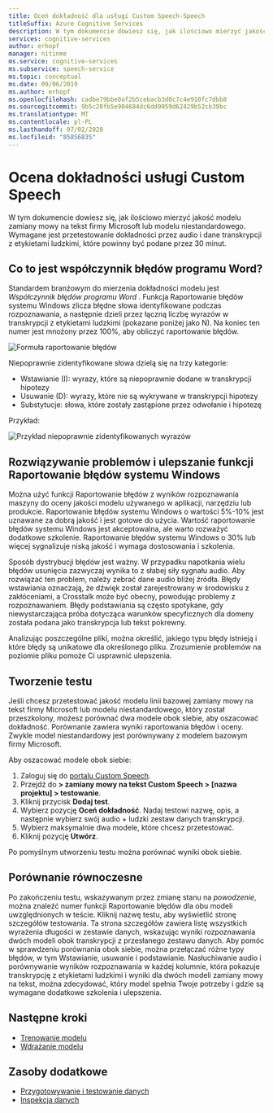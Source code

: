 ```yaml
---
title: Oceń dokładność dla usługi Custom Speech-Speech
titleSuffix: Azure Cognitive Services
description: W tym dokumencie dowiesz się, jak ilościowo mierzyć jakość modelu zamiany mowy na tekst lub modelu niestandardowego. Wymagane jest przetestowanie dokładności przez audio i dane transkrypcji z etykietami ludzkimi, które powinny być podane przez 30 minut.
services: cognitive-services
author: erhopf
manager: nitinme
ms.service: cognitive-services
ms.subservice: speech-service
ms.topic: conceptual
ms.date: 09/06/2019
ms.author: erhopf
ms.openlocfilehash: cadbe79bbe0af2b5cebacb3d0c7c4e910fc7dbb8
ms.sourcegitcommit: 9b5c20fb5e904684dc6dd9059d62429b52cb39bc
ms.translationtype: MT
ms.contentlocale: pl-PL
ms.lasthandoff: 07/02/2020
ms.locfileid: "85856835"
---
```

# <a name="evaluate-custom-speech-accuracy"></a>Ocena dokładności usługi Custom Speech

W tym dokumencie dowiesz się, jak ilościowo mierzyć jakość modelu zamiany mowy na tekst firmy Microsoft lub modelu niestandardowego. Wymagane jest przetestowanie dokładności przez audio i dane transkrypcji z etykietami ludzkimi, które powinny być podane przez 30 minut.

## <a name="what-is-word-error-rate-wer"></a>Co to jest współczynnik błędów programu Word?

Standardem branżowym do mierzenia dokładności modelu jest *Współczynnik błędów programu Word* . Funkcja Raportowanie błędów systemu Windows zlicza błędne słowa identyfikowane podczas rozpoznawania, a następnie dzieli przez łączną liczbę wyrazów w transkrypcji z etykietami ludzkimi (pokazane poniżej jako N). Na koniec ten numer jest mnożony przez 100%, aby obliczyć raportowanie błędów.

![Formuła raportowanie błędów](./media/custom-speech/custom-speech-wer-formula.png)

Niepoprawnie zidentyfikowane słowa dzielą się na trzy kategorie:

* Wstawianie (I): wyrazy, które są niepoprawnie dodane w transkrypcji hipotezy
* Usuwanie (D): wyrazy, które nie są wykrywane w transkrypcji hipotezy
* Substytucje: słowa, które zostały zastąpione przez odwołanie i hipotezę

Przykład:

![Przykład niepoprawnie zidentyfikowanych wyrazów](./media/custom-speech/custom-speech-dis-words.png)

## <a name="resolve-errors-and-improve-wer"></a>Rozwiązywanie problemów i ulepszanie funkcji Raportowanie błędów systemu Windows

Można użyć funkcji Raportowanie błędów z wyników rozpoznawania maszyny do oceny jakości modelu używanego w aplikacji, narzędziu lub produkcie. Raportowanie błędów systemu Windows o wartości 5%-10% jest uznawane za dobrą jakość i jest gotowe do użycia. Wartość raportowanie błędów systemu Windows jest akceptowalna, ale warto rozważyć dodatkowe szkolenie. Raportowanie błędów systemu Windows o 30% lub więcej sygnalizuje niską jakość i wymaga dostosowania i szkolenia.

Sposób dystrybucji błędów jest ważny. W przypadku napotkania wielu błędów usunięcia zazwyczaj wynika to z słabej siły sygnału audio. Aby rozwiązać ten problem, należy zebrać dane audio bliżej źródła. Błędy wstawiania oznaczają, że dźwięk został zarejestrowany w środowisku z zakłóceniami, a Crosstalk może być obecny, powodując problemy z rozpoznawaniem. Błędy podstawiania są często spotykane, gdy niewystarczająca próba dotycząca warunków specyficznych dla domeny została podana jako transkrypcja lub tekst pokrewny.

Analizując poszczególne pliki, można określić, jakiego typu błędy istnieją i które błędy są unikatowe dla określonego pliku. Zrozumienie problemów na poziomie pliku pomoże Ci usprawnić ulepszenia.

## <a name="create-a-test"></a>Tworzenie testu

Jeśli chcesz przetestować jakość modelu linii bazowej zamiany mowy na tekst firmy Microsoft lub modelu niestandardowego, który został przeszkolony, możesz porównać dwa modele obok siebie, aby oszacować dokładność. Porównanie zawiera wyniki raportowania błędów i oceny. Zwykle model niestandardowy jest porównywany z modelem bazowym firmy Microsoft.

Aby oszacować modele obok siebie:

1. Zaloguj się do [portalu Custom Speech](https://speech.microsoft.com/customspeech).
2. Przejdź do **> zamiany mowy na tekst Custom Speech > [nazwa projektu] > testowanie**.
3. Kliknij przycisk **Dodaj test**.
4. Wybierz pozycję **Oceń dokładność**. Nadaj testowi nazwę, opis, a następnie wybierz swój audio + ludzki zestaw danych transkrypcji.
5. Wybierz maksymalnie dwa modele, które chcesz przetestować.
6. Kliknij pozycję **Utwórz**.

Po pomyślnym utworzeniu testu można porównać wyniki obok siebie.

## <a name="side-by-side-comparison"></a>Porównanie równoczesne

Po zakończeniu testu, wskazywanym przez zmianę stanu na *powodzenie*, można znaleźć numer funkcji Raportowanie błędów dla obu modeli uwzględnionych w teście. Kliknij nazwę testu, aby wyświetlić stronę szczegółów testowania. Ta strona szczegółów zawiera listę wszystkich wyrażenia długości w zestawie danych, wskazując wyniki rozpoznawania dwóch modeli obok transkrypcji z przesłanego zestawu danych. Aby pomóc w sprawdzeniu porównania obok siebie, można przełączać różne typy błędów, w tym Wstawianie, usuwanie i podstawianie. Nasłuchiwanie audio i porównywanie wyników rozpoznawania w każdej kolumnie, która pokazuje transkrypcję z etykietami ludzkimi i wyniki dla dwóch modeli zamiany mowy na tekst, można zdecydować, który model spełnia Twoje potrzeby i gdzie są wymagane dodatkowe szkolenia i ulepszenia.

## <a name="next-steps"></a>Następne kroki

* [Trenowanie modelu](how-to-custom-speech-train-model.md)
* [Wdrażanie modelu](how-to-custom-speech-deploy-model.md)

## <a name="additional-resources"></a>Zasoby dodatkowe

* [Przygotowywanie i testowanie danych](how-to-custom-speech-test-data.md)
* [Inspekcja danych](how-to-custom-speech-inspect-data.md)
